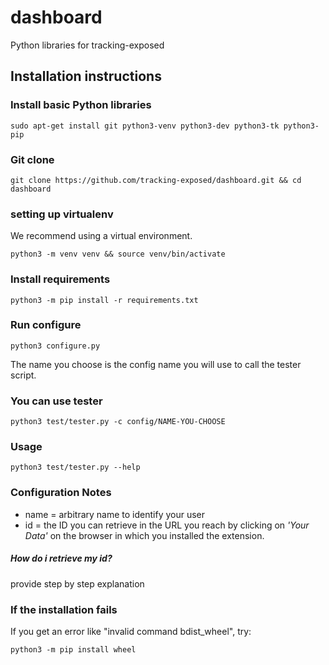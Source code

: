 # dashboard
Python libraries for tracking-exposed

## Installation instructions

### Install basic Python libraries
```
sudo apt-get install git python3-venv python3-dev python3-tk python3-pip
```

### Git clone
```
git clone https://github.com/tracking-exposed/dashboard.git && cd dashboard
```

### setting up virtualenv
We recommend using a virtual environment.
```
python3 -m venv venv && source venv/bin/activate
```

### Install requirements
```
python3 -m pip install -r requirements.txt
```

### Run configure
```
python3 configure.py
```

The name you choose is the config name you will use to call the tester script.

### You can use tester
```
python3 test/tester.py -c config/NAME-YOU-CHOOSE
```

### Usage
```
python3 test/tester.py --help
```

### Configuration Notes

* name = arbitrary name to identify your user
* id = the ID you can retrieve in the URL you reach by clicking on *'Your Data'* on the browser in which you installed the extension.

##### How do i retrieve my id?

provide step by step explanation

### If the installation fails
If you get an error like "invalid command bdist\_wheel", try:
```
python3 -m pip install wheel
```
